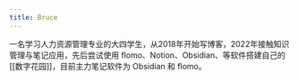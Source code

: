```yaml
---
title: Bruce
---
```

一名学习人力资源管理专业的大四学生，从2018年开始写博客，2022年接触知识管理与笔记应用，先后尝试使用 flomo、Notion、Obsidian、等软件搭建自己的[[数字花园]]，目前主力笔记软件为 Obsidian 和 flomo。